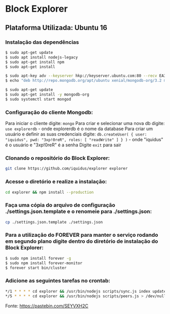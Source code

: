 # Block Explorer

## Plataforma Utilizada: Ubuntu 16

### Instalação das dependências
```sh
$ sudo apt-get update
$ sudo apt install nodejs-legacy
$ sudo apt-get install npm
$ sudo apt-get install

$ sudo apt-key adv --keyserver hkp://keyserver.ubuntu.com:80 --recv EA312927
$ echo "deb http://repo.mongodb.org/apt/ubuntu xenial/mongodb-org/3.2 multiverse" | sudo tee /etc/apt/sources.list.d/mongodb-org-3.2.list

$ sudo apt-get update
$ sudo apt-get install -y mongodb-org
$ sudo systemctl start mongod
```
### Configuração do cliente Mongodb:
Para iniciar o cliente digite: `mongo`
Para criar e selecionar uma nova db digite: `use explorerdb` - onde explorerdb é o nome da database
Para criar um usuário e definir as suas credenciais digite: `db.createUser( { user: "iquidus", pwd: "3xp!0reR", roles: [ "readWrite" ] } )` - onde "iquidus" é o usuário e "3xp!0reR" é a senha
Digite `exit` para sair

### Clonando o repositório do Block Explorer:
```sh
git clone https://github.com/iquidus/explorer explorer
```
### Acesse o diretório e realize a instalação:
```sh
cd explorer && npm install --production
```

### Faça uma cópia do arquivo de configuração ./settings.json.template e o renomeie para ./settings.json:
```sh
cp ./settings.json.template ./settings.json
```

### Para a utilização do FOREVER para manter o serviço rodando em segundo plano digite dentro do diretório de instalação do Block Explorer:
```sh
$ sudo npm install forever -g
$ sudo npm install forever-monitor
$ forever start bin/cluster
```
### Adicione as seguintes tarefas no crontab:
```sh
*/1 * * * * cd explorer && /usr/bin/nodejs scripts/sync.js index update > /dev/null 2>&1
*/5 * * * * cd explorer && /usr/bin/nodejs scripts/peers.js > /dev/null 2>&1
```

Fonte: https://pastebin.com/SEYVXH2C
